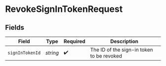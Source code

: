 # RevokeSignInTokenRequest


## Fields

| Field                                     | Type                                      | Required                                  | Description                               |
| ----------------------------------------- | ----------------------------------------- | ----------------------------------------- | ----------------------------------------- |
| `signInTokenId`                           | *string*                                  | :heavy_check_mark:                        | The ID of the sign-in token to be revoked |